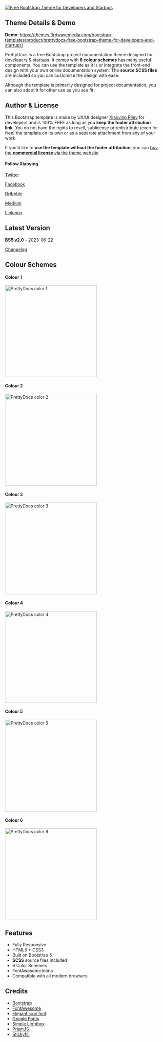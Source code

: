 <a href="https://themes.3rdwavemedia.com/bootstrap-templates/startup/prettydocs-free-bootstrap-theme-for-developers-and-startups/" target="_blank"><img src="http://themes.3rdwavemedia.com/wp-content/uploads/2015/12/Free-Bootstrap-Theme-for-Project-Documentation-PrettyDocs.png" alt="Free Bootstrap Theme for Developers and Startups" /></a>

## Theme Details & Demo

**Demo:** https://themes.3rdwavemedia.com/bootstrap-templates/product/prettydocs-free-bootstrap-theme-for-developers-and-startups/

PrettyDocs is a free Bootstrap project documentation theme designed for developers & startups. It comes with **6 colour schemes** has many useful components. You can use the template as it is or integrate the front-end design with your own online documentation system. The **source SCSS files** are included so you can customise the design with ease.

Although the template is primarily designed for project documentation, you can also adapt it for other use as you see fit.


## Author & License

This Bootstrap template is made by UX/UI designer [Xiaoying Riley](https://twitter.com/3rdwave_themes) for developers and is 100% FREE as long as you **keep the footer attribution link**. You do not have the rights to resell, sublicense or redistribute (even for free) the template on its own or as a separate attachment from any of your work.

If you'd like to **use the template without the footer attribution**, you can [buy the **commercial license** via the theme website](https://themes.3rdwavemedia.com/bootstrap-templates/product/prettydocs-free-bootstrap-theme-for-developers-and-startups/)

#### Follow Xiaoying

[Twitter](https://twitter.com/3rdwave_themes)

[Facebook](https://www.facebook.com/3rdwavethemes/)

[Dribbble](https://dribbble.com/Xiaoying)

[Medium](https://medium.com/@3rdwave_themes)

[Linkedin](https://uk.linkedin.com/in/xiaoying)


## Latest Version
**BS5 v2.0** - 2023-06-22

[Changelog](https://themes.3rdwavemedia.com/bootstrap-templates/startup/prettydocs-free-bootstrap-theme-for-developers-and-startups/?target=changelog)

## Colour Schemes

#### Colour 1 
<img src="http://themes.3rdwavemedia.com/wp-content/uploads/2015/12/prettydocs-page-1.jpg" width="300" alt="PrettyDocs color 1" />

#### Colour 2 
<img src="http://themes.3rdwavemedia.com/wp-content/uploads/2015/12/prettydocs-page-2.jpg" width="300" alt="PrettyDocs color 2" />

#### Colour 3 
<img src="http://themes.3rdwavemedia.com/wp-content/uploads/2015/12/prettydocs-page-3.jpg" width="300" alt="PrettyDocs color 3" />

#### Colour 4
<img src="http://themes.3rdwavemedia.com/wp-content/uploads/2015/12/prettydocs-page-4.jpg" width="300" alt="PrettyDocs color 4" />

#### Colour 5 
<img src="http://themes.3rdwavemedia.com/wp-content/uploads/2015/12/prettydocs-page-5.jpg" width="300" alt="PrettyDocs color 5" />

#### Colour 6
<img src="http://themes.3rdwavemedia.com/wp-content/uploads/2015/12/prettydocs-page-6.jpg" width="300" alt="PrettyDocs color 6" />

## Features

-  Fully Responsive
-  HTML5 + CSS3
-  Built on Bootstrap 5
-  **SCSS** source files included
-  6 Color Schemes
-  FontAwesome icons
-  Compatible with all modern browsers

## Credits
- [Bootstrap](https://getbootstrap.com/)
- [FontAwesome](https://fontawesome.com/)
- [Elegant icon font](https://www.elegantthemes.com/blog/resources/elegant-icon-font)
- [Google Fonts](https://fonts.google.com/)
- [Simple Lightbox](https://simplelightbox.com/)
- [PrismJS](https://prismjs.com/)
- [Stickyfill](https://github.com/wilddeer/stickyfill)
